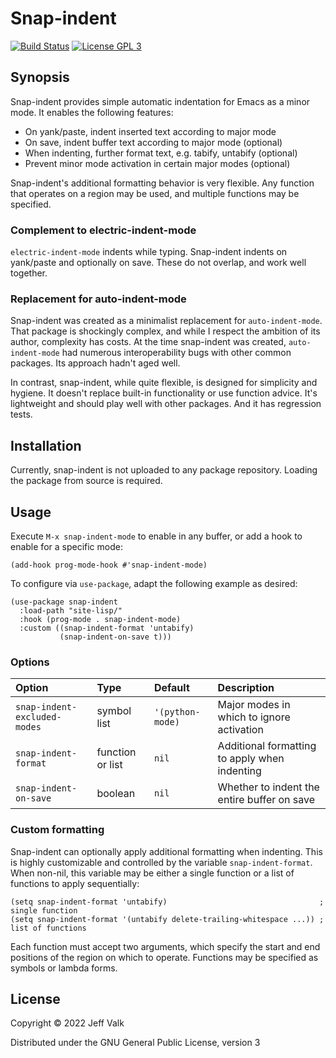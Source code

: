 # Snap-indent

[![Build Status](https://github.com/jeffvalk/snap-indent/actions/workflows/test.yml/badge.svg?branch=master)](https://github.com/jeffvalk/snap-indent/actions)
[![License GPL 3](https://img.shields.io/badge/license-GPL_3-green.svg)](http://www.gnu.org/licenses/gpl-3.0.txt)

## Synopsis

Snap-indent provides simple automatic indentation for Emacs as a minor mode. It enables the following features:

- On yank/paste, indent inserted text according to major mode
- On save, indent buffer text according to major mode (optional)
- When indenting, further format text, e.g. tabify, untabify (optional)
- Prevent minor mode activation in certain major modes (optional)

Snap-indent's additional formatting behavior is very flexible. Any function that operates on a region may be used, and multiple functions may be specified.

### Complement to electric-indent-mode

`electric-indent-mode` indents while typing. Snap-indent indents on yank/paste and optionally on save. These do not overlap, and work well together.

### Replacement for auto-indent-mode

Snap-indent was created as a minimalist replacement for `auto-indent-mode`. That package is shockingly complex, and while I respect the ambition of its author, complexity has costs. At the time snap-indent was created, `auto-indent-mode` had numerous interoperability bugs with other common packages. Its approach hadn't aged well.

In contrast, snap-indent, while quite flexible, is designed for simplicity and hygiene. It doesn't replace built-in functionality or use function advice. It's lightweight and should play well with other packages. And it has regression tests.

## Installation

Currently, snap-indent is not uploaded to any package repository. Loading the package from source is required.

## Usage

Execute `M-x snap-indent-mode` to enable in any buffer, or add a hook to enable for a specific mode:

```elisp
(add-hook prog-mode-hook #'snap-indent-mode)
```

To configure via `use-package`, adapt the following example as desired:

```elisp
(use-package snap-indent
  :load-path "site-lisp/"
  :hook (prog-mode . snap-indent-mode)
  :custom ((snap-indent-format 'untabify)
           (snap-indent-on-save t)))
```

### Options

| Option                       | Type             | Default          | Description                                   |
|:-----------------------------|:-----------------|:-----------------|:----------------------------------------------|
| `snap-indent-excluded-modes` | symbol list      | `'(python-mode)` | Major modes in which to ignore activation     |
| `snap-indent-format`         | function or list | `nil`            | Additional formatting to apply when indenting |
| `snap-indent-on-save`        | boolean          | `nil`            | Whether to indent the entire buffer on save   |

### Custom formatting

Snap-indent can optionally apply additional formatting when indenting. This is highly customizable and controlled by the variable `snap-indent-format`. When non-nil, this variable may be either a single function or a list of functions to apply sequentially:

```elisp
(setq snap-indent-format 'untabify)                                  ; single function
(setq snap-indent-format '(untabify delete-trailing-whitespace ...)) ; list of functions
```

Each function must accept two arguments, which specify the start and end positions of the region on which to operate. Functions may be specified as symbols or lambda forms.

## License

Copyright © 2022 Jeff Valk

Distributed under the GNU General Public License, version 3
